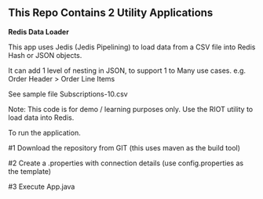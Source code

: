 
<h2>This Repo Contains 2 Utility Applications</h2>


<b>Redis Data Loader</b>

This app uses Jedis (Jedis Pipelining) to load data from a CSV file into Redis Hash or JSON objects.

It can add 1 level of nesting in JSON, to support 1 to Many use cases. e.g. Order Header > Order Line Items

See sample file Subscriptions-10.csv

Note: This code is for demo / learning purposes only. Use the RIOT utility to load data into Redis.

To run the application.

#1 Download the repository from GIT (this uses maven as the build tool)

#2 Create a .properties with connection details (use config.properties as the template)

#3 Execute App.java